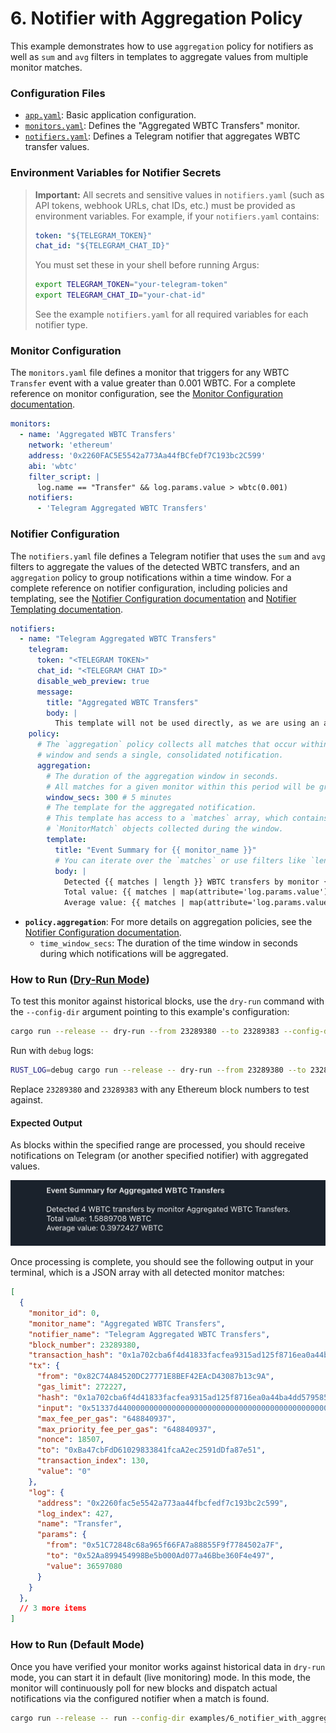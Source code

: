 # 6. Notifier with Aggregation Policy

This example demonstrates how to use `aggregation` policy for notifiers as well as `sum` and `avg` filters in templates to aggregate values from multiple monitor matches.

### Configuration Files

- [`app.yaml`](../../docs/src/user_guide/config_app.md): Basic application configuration.
- [`monitors.yaml`](../../docs/src/user_guide/config_monitors.md): Defines the "Aggregated WBTC Transfers" monitor.
- [`notifiers.yaml`](../../docs/src/user_guide/config_notifiers.md): Defines a Telegram notifier that aggregates WBTC transfer values.

### Environment Variables for Notifier Secrets

> **Important:** All secrets and sensitive values in `notifiers.yaml` (such as API tokens, webhook URLs, chat IDs, etc.) must be provided as environment variables.
> For example, if your `notifiers.yaml` contains:
>
> ```yaml
> token: "${TELEGRAM_TOKEN}"
> chat_id: "${TELEGRAM_CHAT_ID}"
> ```
>
> You must set these in your shell before running Argus:
>
> ```sh
> export TELEGRAM_TOKEN="your-telegram-token"
> export TELEGRAM_CHAT_ID="your-chat-id"
> ```
>
> See the example `notifiers.yaml` for all required variables for each notifier type.

### Monitor Configuration

The `monitors.yaml` file defines a monitor that triggers for any WBTC `Transfer` event with a value greater than 0.001 WBTC. For a complete reference on monitor configuration, see the [Monitor Configuration documentation](../../docs/src/user_guide/config_monitors.md).

```yaml
monitors:
  - name: 'Aggregated WBTC Transfers'
    network: 'ethereum'
    address: '0x2260FAC5E5542a773Aa44fBCfeDf7C193bc2C599'
    abi: 'wbtc'
    filter_script: |
      log.name == "Transfer" && log.params.value > wbtc(0.001)
    notifiers:
      - 'Telegram Aggregated WBTC Transfers'
```

### Notifier Configuration

The `notifiers.yaml` file defines a Telegram notifier that uses the `sum` and `avg` filters to aggregate the values of the detected WBTC transfers, and an `aggregation` policy to group notifications within a time window. For a complete reference on notifier configuration, including policies and templating, see the [Notifier Configuration documentation](../../docs/src/user_guide/config_notifiers.md) and [Notifier Templating documentation](../../docs/src/user_guide/notifier_templating.md).

```yaml
notifiers:
  - name: "Telegram Aggregated WBTC Transfers"
    telegram:
      token: "<TELEGRAM TOKEN>"
      chat_id: "<TELEGRAM CHAT ID>"
      disable_web_preview: true
      message:
        title: "Aggregated WBTC Transfers"
        body: |
          This template will not be used directly, as we are using an aggregation policy.
    policy:
      # The `aggregation` policy collects all matches that occur within a time
      # window and sends a single, consolidated notification.
      aggregation:
        # The duration of the aggregation window in seconds.
        # All matches for a given monitor within this period will be grouped.
        window_secs: 300 # 5 minutes
        # The template for the aggregated notification.
        # This template has access to a `matches` array, which contains all the
        # `MonitorMatch` objects collected during the window.
        template:
          title: "Event Summary for {{ monitor_name }}"
          # You can iterate over the `matches` or use filters like `length`.
          body: |
            Detected {{ matches | length }} WBTC transfers by monitor {{ monitor_name }}.
            Total value: {{ matches | map(attribute='log.params.value') | sum | wbtc }} WBTC
            Average value: {{ matches | map(attribute='log.params.value') | avg | wbtc }} WBTC
```

-   **`policy.aggregation`**: For more details on aggregation policies, see the [Notifier Configuration documentation](../../docs/src/user_guide/config_notifiers.md#aggregation-policy).
    -   `time_window_secs`: The duration of the time window in seconds during which notifications will be aggregated.

### How to Run ([Dry-Run Mode](../../docs/src/operations/cli.md#dry-run-mode))

To test this monitor against historical blocks, use the `dry-run` command with the `--config-dir` argument pointing to this example's configuration:

```bash
cargo run --release -- dry-run --from 23289380 --to 23289383 --config-dir examples/6_notifier_with_aggregation_policy/
```

Run with `debug` logs:

```bash
RUST_LOG=debug cargo run --release -- dry-run --from 23289380 --to 23289383 --config-dir examples/6_notifier_with_aggregation_policy/
```

Replace `23289380` and `23289383` with any Ethereum block numbers to test against.

#### Expected Output

As blocks within the specified range are processed, you should receive notifications on Telegram (or another specified notifier) with aggregated values.

![Sample notification output (Telegram)](image.png)

Once processing is complete, you should see the following output in your terminal, which is a JSON array with all detected monitor matches:

```json
[
  {
    "monitor_id": 0,
    "monitor_name": "Aggregated WBTC Transfers",
    "notifier_name": "Telegram Aggregated WBTC Transfers",
    "block_number": 23289380,
    "transaction_hash": "0x1a702cba6f4d41833facfea9315ad125f8716ea0a44ba4dd5795852438104953",
    "tx": {
      "from": "0x82C74A84520DC27771E8BEF42EAcD43087b13c9A",
      "gas_limit": 272227,
      "hash": "0x1a702cba6f4d41833facfea9315ad125f8716ea0a44ba4dd5795852438104953",
      "input": "0x51337d4400000000000000000000000000000000000000000000000000000000000000000000000000000000000000003c0441b42195f4ad6aa9a0978e06096ea616cda70000000000000000000000002260fac5e5542a773aa44fbcfedf7c193bc2c59900000000000000000000000000000000000000000000000000000000022e6d58000000000000000000000000cbb7c0000ab88b473b1f5afd9ef808440eed33bf00000000000000000000000000000000000000000000000000000000022e5d2d0000000000000000000000000000000000000000000000000000000000000001",
      "max_fee_per_gas": "648840937",
      "max_priority_fee_per_gas": "648840937",
      "nonce": 18507,
      "to": "0xBa47cbFdD61029833841fcaA2ec2591dDfa87e51",
      "transaction_index": 130,
      "value": "0"
    },
    "log": {
      "address": "0x2260fac5e5542a773aa44fbcfedf7c193bc2c599",
      "log_index": 427,
      "name": "Transfer",
      "params": {
        "from": "0x51C72848c68a965f66FA7a88855F9f7784502a7F",
        "to": "0x52Aa899454998Be5b000Ad077a46Bbe360F4e497",
        "value": 36597080
      }
    }
  },
  // 3 more items
]
```

### How to Run (Default Mode)

Once you have verified your monitor works against historical data in `dry-run` mode, you can start it in default (live monitoring) mode. In this mode, the monitor will continuously poll for new blocks and dispatch actual notifications via the configured notifier when a match is found.

```bash
cargo run --release -- run --config-dir examples/6_notifier_with_aggregation_policy/
```
